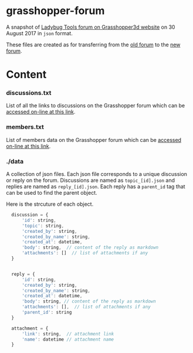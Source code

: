 # grasshopper-forum

A snapshot of [Ladybug Tools forum on Grasshopper3d website](http://www.grasshopper3d.com/group/ladybug/forum) on 30 August 2017 in `json` format.

These files are created as for transferring from the [old forum](http://www.grasshopper3d.com/group/ladybug/forum) to the [new forum](http://discourse.ladybug.tools).


# Content

### discussions.txt
List of all the links to discussions on the Grasshopper forum which can be [accessed on-line at this link](http://www.grasshopper3d.com/group/ladybug/forum).

### members.txt
List of members data on the Grasshopper forum which can be [accessed on-line at this link](http://www.grasshopper3d.com/group/ladybug/user/list).

### ./data
A collection of json files. Each json file corresponds to a unique discussion or reply on the forum.
Discussions are named as `topic_[id].json` and replies are named as `reply_[id].json`.
Each reply has a `parent_id` tag that can be used to find the parent object.

Here is the strcuture of each object.

```javascript
  discussion = {
      'id': string,
      'topic': string,
      'created_by': string,
      'created_by_name': string,
      'created_at': datetime,
      'body': string,  // content of the reply as markdown
      'attachments': []  // list of attachments if any
  }


  reply = {
      'id': string,
      'created_by': string,
      'created_by_name': string,
      'created_at': datetime,
      'body': string, // content of the reply as markdown
      'attachments': [],  // list of attachments if any
      'parent_id': string
  }

  attachment = {
      'link': string,  // attachment link
      'name': datetime // attachment name
  }

```
